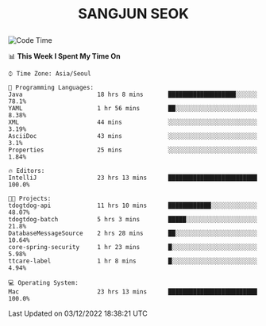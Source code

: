 <h1>
 <p align="center">
   SANGJUN SEOK
 </p>
</h1>

<!--START_SECTION:waka-->
![Code Time](http://img.shields.io/badge/Code%20Time-2%2C050%20hrs%2036%20mins-blue)

📊 **This Week I Spent My Time On** 

```text
⌚︎ Time Zone: Asia/Seoul

💬 Programming Languages: 
Java                     18 hrs 8 mins       ███████████████████░░░░░░   78.1% 
YAML                     1 hr 56 mins        ██░░░░░░░░░░░░░░░░░░░░░░░   8.38% 
XML                      44 mins             ░░░░░░░░░░░░░░░░░░░░░░░░░   3.19% 
AsciiDoc                 43 mins             ░░░░░░░░░░░░░░░░░░░░░░░░░   3.1% 
Properties               25 mins             ░░░░░░░░░░░░░░░░░░░░░░░░░   1.84%

🔥 Editors: 
IntelliJ                 23 hrs 13 mins      █████████████████████████   100.0%

🐱‍💻 Projects: 
tdogtdog-api             11 hrs 10 mins      ████████████░░░░░░░░░░░░░   48.07% 
tdogtdog-batch           5 hrs 3 mins        █████░░░░░░░░░░░░░░░░░░░░   21.8% 
DatabaseMessageSource    2 hrs 28 mins       ██░░░░░░░░░░░░░░░░░░░░░░░   10.64% 
core-spring-security     1 hr 23 mins        █░░░░░░░░░░░░░░░░░░░░░░░░   5.98% 
ttcare-label             1 hr 8 mins         █░░░░░░░░░░░░░░░░░░░░░░░░   4.94%

💻 Operating System: 
Mac                      23 hrs 13 mins      █████████████████████████   100.0%

```


 Last Updated on 03/12/2022 18:38:21 UTC
<!--END_SECTION:waka-->
